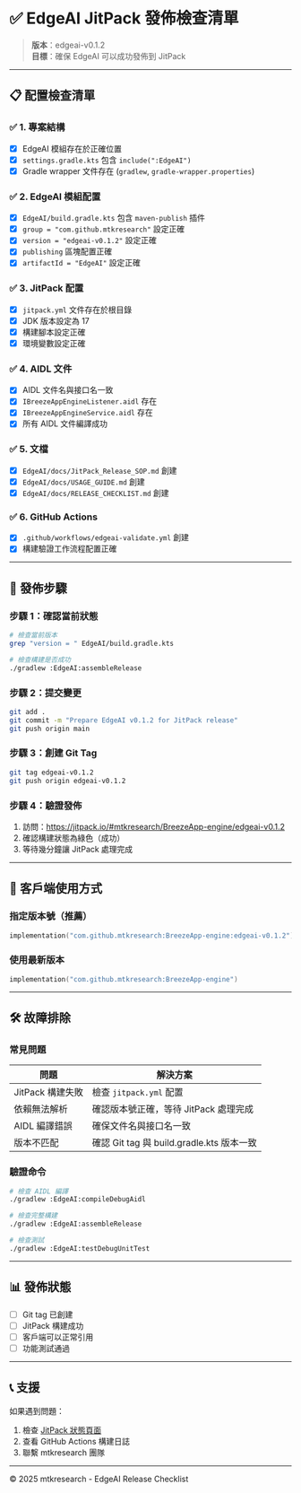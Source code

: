# ✅ EdgeAI JitPack 發佈檢查清單

> **版本**：edgeai-v0.1.2  
> **目標**：確保 EdgeAI 可以成功發佈到 JitPack

---

## 📋 配置檢查清單

### ✅ 1. 專案結構
- [x] EdgeAI 模組存在於正確位置
- [x] `settings.gradle.kts` 包含 `include(":EdgeAI")`
- [x] Gradle wrapper 文件存在 (`gradlew`, `gradle-wrapper.properties`)

### ✅ 2. EdgeAI 模組配置
- [x] `EdgeAI/build.gradle.kts` 包含 `maven-publish` 插件
- [x] `group = "com.github.mtkresearch"` 設定正確
- [x] `version = "edgeai-v0.1.2"` 設定正確
- [x] `publishing` 區塊配置正確
- [x] `artifactId = "EdgeAI"` 設定正確

### ✅ 3. JitPack 配置
- [x] `jitpack.yml` 文件存在於根目錄
- [x] JDK 版本設定為 17
- [x] 構建腳本設定正確
- [x] 環境變數設定正確

### ✅ 4. AIDL 文件
- [x] AIDL 文件名與接口名一致
- [x] `IBreezeAppEngineListener.aidl` 存在
- [x] `IBreezeAppEngineService.aidl` 存在
- [x] 所有 AIDL 文件編譯成功

### ✅ 5. 文檔
- [x] `EdgeAI/docs/JitPack_Release_SOP.md` 創建
- [x] `EdgeAI/docs/USAGE_GUIDE.md` 創建
- [x] `EdgeAI/docs/RELEASE_CHECKLIST.md` 創建

### ✅ 6. GitHub Actions
- [x] `.github/workflows/edgeai-validate.yml` 創建
- [x] 構建驗證工作流程配置正確

---

## 🚀 發佈步驟

### 步驟 1：確認當前狀態
```bash
# 檢查當前版本
grep "version = " EdgeAI/build.gradle.kts

# 檢查構建是否成功
./gradlew :EdgeAI:assembleRelease
```

### 步驟 2：提交變更
```bash
git add .
git commit -m "Prepare EdgeAI v0.1.2 for JitPack release"
git push origin main
```

### 步驟 3：創建 Git Tag
```bash
git tag edgeai-v0.1.2
git push origin edgeai-v0.1.2
```

### 步驟 4：驗證發佈
1. 訪問：https://jitpack.io/#mtkresearch/BreezeApp-engine/edgeai-v0.1.2
2. 確認構建狀態為綠色（成功）
3. 等待幾分鐘讓 JitPack 處理完成

---

## 🔗 客戶端使用方式

### 指定版本號（推薦）
```kotlin
implementation("com.github.mtkresearch:BreezeApp-engine:edgeai-v0.1.2")
```

### 使用最新版本
```kotlin
implementation("com.github.mtkresearch:BreezeApp-engine")
```

---

## 🛠 故障排除

### 常見問題

| 問題 | 解決方案 |
|------|----------|
| JitPack 構建失敗 | 檢查 `jitpack.yml` 配置 |
| 依賴無法解析 | 確認版本號正確，等待 JitPack 處理完成 |
| AIDL 編譯錯誤 | 確保文件名與接口名一致 |
| 版本不匹配 | 確認 Git tag 與 build.gradle.kts 版本一致 |

### 驗證命令
```bash
# 檢查 AIDL 編譯
./gradlew :EdgeAI:compileDebugAidl

# 檢查完整構建
./gradlew :EdgeAI:assembleRelease

# 檢查測試
./gradlew :EdgeAI:testDebugUnitTest
```

---

## 📊 發佈狀態

- [ ] Git tag 已創建
- [ ] JitPack 構建成功
- [ ] 客戶端可以正常引用
- [ ] 功能測試通過

---

## 📞 支援

如果遇到問題：
1. 檢查 [JitPack 狀態頁面](https://jitpack.io/#mtkresearch/BreezeApp-engine)
2. 查看 GitHub Actions 構建日誌
3. 聯繫 mtkresearch 團隊

---

© 2025 mtkresearch - EdgeAI Release Checklist 